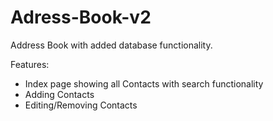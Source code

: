 # Adress-Book-v2
Address Book with added database functionality.

Features: 
  - Index page showing all Contacts with search functionality
  - Adding Contacts
  - Editing/Removing Contacts

